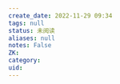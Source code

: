```yaml
---
create_date: 2022-11-29 09:34
tags: null
status: 未阅读 
aliases: null
notes: False
ZK: 
category: 
uid: 
---
```



